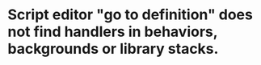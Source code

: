 # Script editor "go to definition" does not find handlers in behaviors, backgrounds or library stacks.
